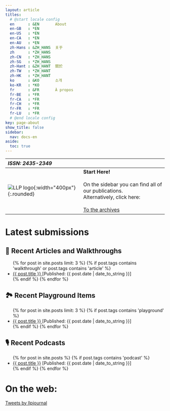 ```yaml
---
layout: article
titles:
  # @start locale config
  en      : &EN       About
  en-GB   : *EN
  en-US   : *EN
  en-CA   : *EN
  en-AU   : *EN
  zh-Hans : &ZH_HANS  关于
  zh      : *ZH_HANS
  zh-CN   : *ZH_HANS
  zh-SG   : *ZH_HANS
  zh-Hant : &ZH_HANT  關於
  zh-TW   : *ZH_HANT
  zh-HK   : *ZH_HANT
  ko      : &KO       소개
  ko-KR   : *KO
  fr      : &FR       À propos
  fr-BE   : *FR
  fr-CA   : *FR
  fr-CH   : *FR
  fr-FR   : *FR
  fr-LU   : *FR
  # @end locale config
key: page-about
show_title: false
sidebar:
  nav: docs-en
aside:
  toc: true
---
```


| *ISSN: 2435-2349* |  |
|:---|:------------------|
|![LLP logo](https://www.llpjournal.org/wp-content/uploads/2020/02/LLP-bold-slant.png){:width="400px"}{:.rounded}   | **Start Here!**  <br> <br> On the sidebar you can find all of our publications. <br> Alternatively, click here: <br> <br> <a class="button button--success button--rounded button--lg" href="/archive.html"><i class="far fa-play-circle"></i> To the archives </a> |


# Latest submissions

## 📔 Recent Articles and Walkthroughs

<ul>{% for post in site.posts limit: 3 %}
  {% if post.tags contains 'walkthrough' or post.tags contains 'article' %}
  <li>
    <a href="{{ post.url }}"> {{ post.title }}
    </a> [Published: {{ post.date | date_to_string }}]
  </li>
  {% endif %}
  {% endfor %}
</ul>

## 🏞 Recent Playground Items

<ul>{% for post in site.posts  limit: 3 %}
  {% if post.tags contains 'playground' %}
  <li>
    <a href="{{ post.url }}"> {{ post.title }}
    </a> [Published: {{ post.date | date_to_string }}]
  </li>
  {% endif %}
  {% endfor %}
</ul>

## 🎙 Recent Podcasts
<ul>
  {% for post in site.posts %}
  {% if post.tags contains 'podcast' %}
  <li>
  <a href="{{ post.url }}">
    {{ post.title }}</a> [Published: {{ post.date | date_to_string }}]
  </li>
  {% endif %}
  {% endfor %}
</ul>

# On the web:

<a class="twitter-timeline" data-width="500" data-height="300" data-theme="dark" href="https://twitter.com/llpjournal?ref_src=twsrc%5Etfw">Tweets by llpjournal</a> <script async src="https://platform.twitter.com/widgets.js" charset="utf-8"></script>